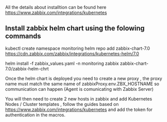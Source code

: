 All the details about installtion can be found here
https://www.zabbix.com/integrations/kubernetes


## Install zabbix helm chart using the folowing commands

kubectl create namespace monitoring
helm repo add zabbix-chart-7.0  https://cdn.zabbix.com/zabbix/integrations/kubernetes-helm/7.0

helm install -f zabbix_values.yaml -n monitoring zabbix zabbix-chart-7.0/zabbix-helm-chrt

Once the helm chart is deployed you need to create a new proxy , the proxy name must match the same name of zabbixProxy.env.ZBX_HOSTNAME so communication can happen (Agent is comunicating with Zabbix Server)

You will then need to create 2 new hosts in zabbix and add Kubernetes Nodes / Cluster templates , follow the guides based on  https://www.zabbix.com/integrations/kubernetes and add the token for authentication in the macros.